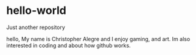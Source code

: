 # hello-world
Just another repository
 
 hello,
 My name is Christopher Alegre and I enjoy gaming, and art.
 Im also interested in coding and about how github works.
